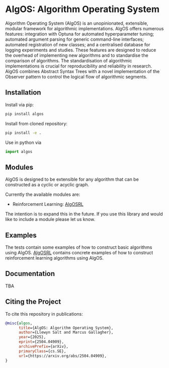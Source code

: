 # AlgOS: Algorithm Operating System

Algorithm Operating System (AlgOS) is an unopinionated, extensible, modular framework for algorithmic implementations. AlgOS offers numerous features: integration with Optuna for automated hyperparameter tuning; automated argument parsing for generic command-line interfaces; automated registration of new classes; and a centralised database for logging experiments and studies. These features are designed to reduce the overhead of implementing new algorithms and to standardise the comparison of algorithms. The standardisation of algorithmic implementations is crucial for reproducibility and reliability in research. AlgOS combines Abstract Syntax Trees with a novel implementation of the Observer pattern to control the logical flow of algorithmic segments. 

## Installation
Install via pip:
```sh
pip install algos
```

Install from cloned repository:

```sh
pip install -e .
```

Use in python via 
```python
import algos
```

## Modules
AlgOS is designed to be extensible for any algorithm that can be constructed as a cyclic or acyclic graph. 

Currently the available modules are:

* Reinforcement Learning: [AlgOSRL](https://github.com/llewynS/algosrl)

The intention is to expand this in the future. If you use this library and would like to include a module please let us know. 

## Examples
The tests contain some examples of how to construct basic algorithms using AlgOS. [AlgOSRL](https://github.com/llewynS/algosrl) contains concrete examples of how to construct reinforcement learning algorithms using AlgOS.

## Documentation
TBA

## Citing the Project

To cite this repository in publications:

```bibtex
@misc{algos,
      title={AlgOS: Algorithm Operating System}, 
      author={Llewyn Salt and Marcus Gallagher},
      year={2025},
      eprint={2504.04909},
      archivePrefix={arXiv},
      primaryClass={cs.SE},
      url={https://arxiv.org/abs/2504.04909}, 
}
```
